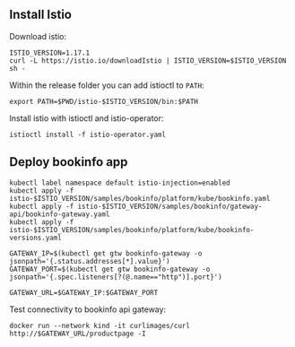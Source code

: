 ## Install Istio

Download istio:

    ISTIO_VERSION=1.17.1
    curl -L https://istio.io/downloadIstio | ISTIO_VERSION=$ISTIO_VERSION sh -

Within the release folder you can add istioctl to `PATH`:

    export PATH=$PWD/istio-$ISTIO_VERSION/bin:$PATH

Install istio with istioctl and istio-operator:

    istioctl install -f istio-operator.yaml

## Deploy bookinfo app

    kubectl label namespace default istio-injection=enabled
    kubectl apply -f istio-$ISTIO_VERSION/samples/bookinfo/platform/kube/bookinfo.yaml
    kubectl apply -f istio-$ISTIO_VERSION/samples/bookinfo/gateway-api/bookinfo-gateway.yaml
    kubectl apply -f istio-$ISTIO_VERSION/samples/bookinfo/platform/kube/bookinfo-versions.yaml

    GATEWAY_IP=$(kubectl get gtw bookinfo-gateway -o jsonpath='{.status.addresses[*].value}')
    GATEWAY_PORT=$(kubectl get gtw bookinfo-gateway -o jsonpath='{.spec.listeners[?(@.name=="http")].port}')

    GATEWAY_URL=$GATEWAY_IP:$GATEWAY_PORT

Test connectivity to bookinfo api gateway:

    docker run --network kind -it curlimages/curl http://$GATEWAY_URL/productpage -I


